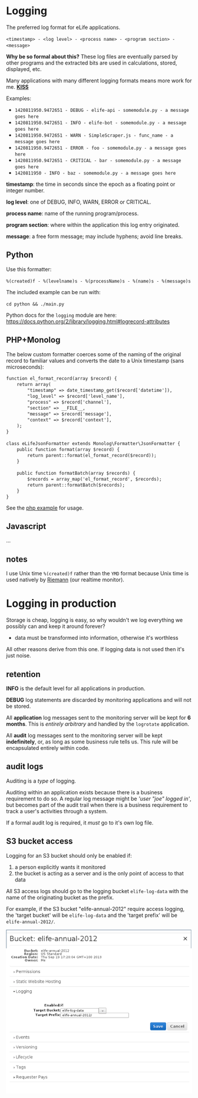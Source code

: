 # Logging

The preferred log format for eLife applications.

`<timestamp> - <log level> - <process name> - <program section> - <message>`

__Why be so formal about this?__ These log files are eventually parsed by other 
programs and the extracted bits are used in calculations, stored, displayed, etc.

Many applications with many different logging formats means more work for me. 
[__KISS__](http://en.wikipedia.org/wiki/KISS_principle)

Examples:

* `1420811950.9472651 - DEBUG - elife-api - somemodule.py - a message goes here`
* `1420811950.9472651 - INFO - elife-bot - somemodule.py - a message goes here`
* `1420811950.9472651 - WARN - SimpleScraper.js - func_name - a message goes here`
* `1420811950.9472651 - ERROR - foo - somemodule.py - a message goes here`
* `1420811950.9472651 - CRITICAL - bar - somemodule.py - a message goes here`
* `1420811950 - INFO - baz - somemodule.py - a message goes here`

__timestamp__: the time in seconds since the epoch as a floating point or integer 
number.

__log level__: one of DEBUG, INFO, WARN, ERROR or CRITICAL.

__process name__: name of the running program/process.

__program section__: where within the application this log entry originated.

__message__: a free form message; may include hyphens; avoid line breaks.

## Python

Use this formatter:

`%(created)f - %(levelname)s - %(processName)s - %(name)s - %(message)s`

The included example can be run with: 

`cd python && ./main.py`

Python docs for the `logging` module are here: 
https://docs.python.org/2/library/logging.html#logrecord-attributes

## PHP+Monolog

The below custom formatter coerces some of the naming of the original record to
familiar values and converts the date to a Unix timestamp (sans microseconds):

    function el_format_record(array $record) {
        return array(
            "timestamp" => date_timestamp_get($record['datetime']),
            "log_level" => $record['level_name'],
            "process" => $record['channel'],
            "section" => __FILE__,
            "message" => $record['message'],
            "context" => $record['context'],
        );
    }

    class eLifeJsonFormatter extends Monolog\Formatter\JsonFormatter {
        public function format(array $record) {
            return parent::format(el_format_record($record));
        }

        public function formatBatch(array $records) {
            $records = array_map('el_format_record', $records);
            return parent::formatBatch($records);
        }
    }


See the [php example](php/logging.php) for usage.

## Javascript

...

## notes

I use Unix time `%(created)f` rather than the `YMD` format because Unix time 
is used natively by [Riemann](http://riemann.io) (our realtime monitor).

# Logging in production

Storage is cheap, logging is easy, so why wouldn't we log everything we possibly 
can and keep it around forever?

* data must be transformed into information, otherwise it's worthless

All other reasons derive from this one. If logging data is not used then it's 
just noise.

## retention

__INFO__ is the default level for all applications in production. 

__DEBUG__ log statements are discarded by monitoring applications and will not 
be stored.

All __application__ log messages sent to the monitoring server will be kept for 
__6 months__. This is _entirely arbitrary_ and handled by the `logrotate` 
application.

All __audit__ log messages sent to the monitoring server will be kept 
__indefinitely__, or, as long as some business rule tells us. This rule will be 
encapsulated entirely within code.

## audit logs

Auditing is a _type_ of logging. 

Auditing within an application exists because there is a business requirement 
to do so. A regular log message might be _'user "joe" logged in'_, but becomes 
part of the audit trail when there is a business requirement to track a user's
activities through a system.

If a formal audit log is required, it _must_ go to it's own log file.

## S3 bucket access

Logging for an S3 bucket should only be enabled if:

1. a person explicitly wants it monitored
2. the bucket is acting as a server and is the only point of access to that data  

All S3 access logs should go to the logging bucket `elife-log-data` with the 
name of the originating bucket as the prefix.

For example, if the S3 bucket "elife-annual-2012" require access logging, the
'target bucket' will be `elife-log-data` and the 'target prefix' will be 
`elife-annual-2012/`.

![S3 logging example](s3-logging-example.png)




